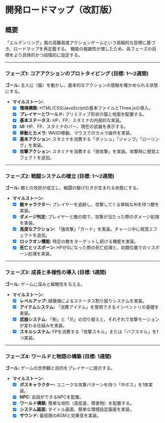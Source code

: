 # 開発ロードマップ（改訂版）

## 概要

「エルデンリング」風の高難易度アクションゲームという挑戦的な目標に基づき、ロードマップを再定義する。
機能の複雑性が増したため、各フェーズの目標をより具体的かつ段階的に設定する。

---

### フェーズ1: コアアクションのプロトタイピング (目標: 1〜2週間)

**ゴール:** 主人公（猫）を動かし、基本的なアクションの感触を確かめられる状態にする。

- **マイルストーン:**
  - [x] **環境構築:** HTML/CSS/JavaScriptの基本ファイルとThree.jsの導入。
  - [x] **プレイヤーとワールド:** プリミティブ形状の猫と地面を配置する。
  - [x] **基本ステータス:** HP、FP、スタミナの内部的な実装。
  - [x] **UI:** HP、FP、スタミナのバー、現在の武器を表示する。
  - [x] **移動とカメラ:** WASD移動、マウスでのカメラ操作を実装。
  - [x] **基本アクション:** スタミナを消費する「ダッシュ」「ジャンプ」「ローリング」を実装。
  - [x] **攻撃アクション:** スタミナを消費する「弱攻撃」を実装。攻撃時に視覚エフェクトを追加。

---

### フェーズ2: 戦闘システムの確立 (目標: 1〜2週間)

**ゴール:** 敵との攻防が成立し、戦闘の駆け引きが生まれる状態にする。

- **マイルストーン:**
  - [x] **敵キャラクター:** プレイヤーを追跡し、攻撃してくる単純なAIを持つ敵を実装。
  - [x] **ダメージ判定:** プレイヤーと敵の間で、攻撃が当たった際のダメージ処理を実装。
  - [x] **高度なアクション:** 「強攻撃」「ガード」を実装。チャージ中に視覚エフェクトを追加。
  - [x] **ロックオン機能:** 特定の敵をターゲットし続ける機能を実装。
  - [x] **死亡とリスポーン:** HPが0になった際の死亡処理と、初期位置でのリスポーン処理を実装。

---

### フェーズ3: 成長と多様性の導入 (目標: 1週間)

**ゴール:** ゲームに深みと戦略性を与える。

- **マイルストーン:**
  - [x] **レベルアップ:** 経験値によるステータス割り振りシステムを実装。
  - [x] **アイテムシステム:** 「消費アイテム」を使用できるインベントリの基礎を実装。
  - [x] **武器システム:** 「剣」と「爪」の切り替えと、それぞれで攻撃モーションが変わる仕組みを実装。
  - [x] **スキルシステム:** FPを消費する「攻撃スキル」または「バフスキル」を1つ実装。

---

### フェーズ4: ワールドと物語の構築 (目標: 1週間)

**ゴール:** ゲームの世界観と目的をプレイヤーに提示する。

- **マイルストーン:**
  - [x] **ボスキャラクター:** ユニークな攻撃パターンを持つ「中ボス」を1体実装。
  - [x] **NPC:** 会話ができるNPCを配置。
  - [x] **ワールド構築:** 簡単な地形（高低差、障害物）を配置する。
  - [x] **システム画面:** タイトル画面、簡単な環境設定画面を実装。
  - [x] **サウンド:** 最低限のBGMと効果音を実装。